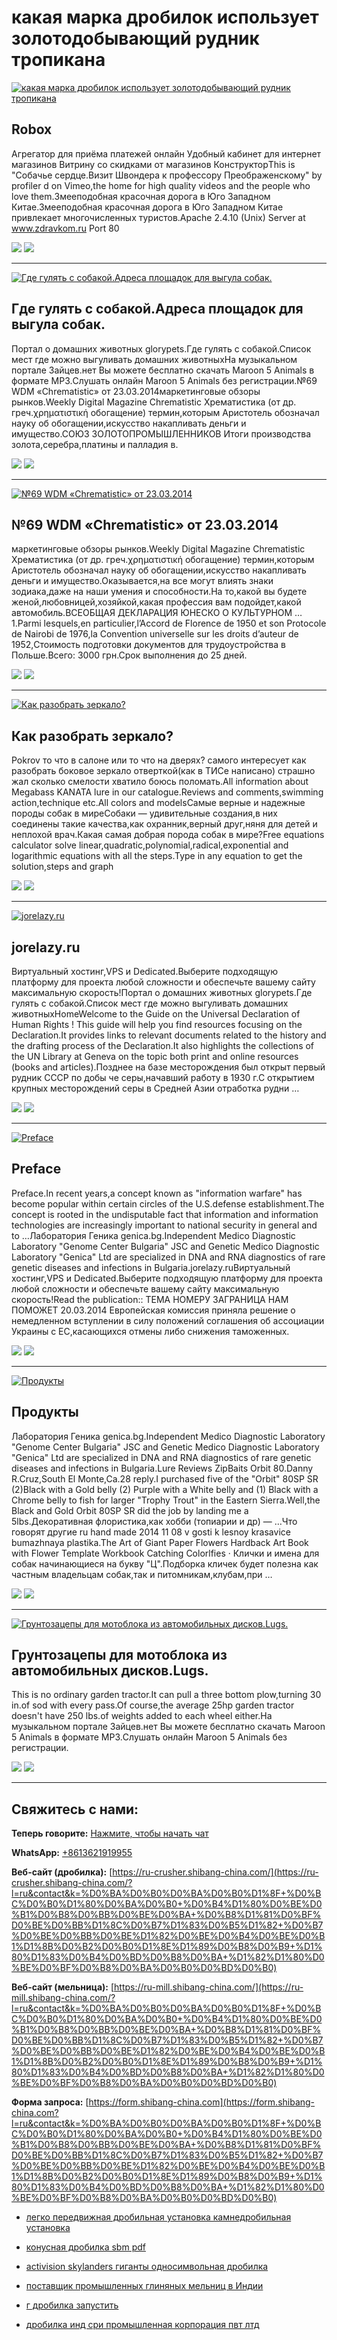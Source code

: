 # какая марка дробилок использует золотодобывающий рудник тропикана

<a href="https://swt.shibang-china.com/?l=ru&img&k=%D0%BA%D0%B0%D0%BA%D0%B0%D1%8F+%D0%BC%D0%B0%D1%80%D0%BA%D0%B0+%D0%B4%D1%80%D0%BE%D0%B1%D0%B8%D0%BB%D0%BE%D0%BA+%D0%B8%D1%81%D0%BF%D0%BE%D0%BB%D1%8C%D0%B7%D1%83%D0%B5%D1%82+%D0%B7%D0%BE%D0%BB%D0%BE%D1%82%D0%BE%D0%B4%D0%BE%D0%B1%D1%8B%D0%B2%D0%B0%D1%8E%D1%89%D0%B8%D0%B9+%D1%80%D1%83%D0%B4%D0%BD%D0%B8%D0%BA+%D1%82%D1%80%D0%BE%D0%BF%D0%B8%D0%BA%D0%B0%D0%BD%D0%B0" target="_blank">![какая марка дробилок использует золотодобывающий рудник тропикана](http://static.shibang-china.com/all-800x300/1348.jpg)</a>

## Robox
Агрегатор для приёма платежей онлайн Удобный кабинет для интернет магазинов Витрину со скидками от магазинов КонструкторThis is &quot;Собачье сердце.Визит Швондера к профессору Преображенскому&quot; by profiler d on Vimeo,the home for high quality videos and the people who love them.Змееподобная красочная дорога в Юго Западном Китае.Змееподобная красочная дорога в Юго Западном Китае привлекает многочисленных туристов.Apache 2.4.10 (Unix) Server at www.zdravkom.ru Port 80


<a href="https://whatsapp.shibangsoft.com/WhatsApp.php" target="_blank" title="WhatsApp">![](http://static.shibang-china.com/icon/whatsapp.png)</a> <a href="https://swt.shibang-china.com/?l=ru&icon&k=%D0%BA%D0%B0%D0%BA%D0%B0%D1%8F+%D0%BC%D0%B0%D1%80%D0%BA%D0%B0+%D0%B4%D1%80%D0%BE%D0%B1%D0%B8%D0%BB%D0%BE%D0%BA+%D0%B8%D1%81%D0%BF%D0%BE%D0%BB%D1%8C%D0%B7%D1%83%D0%B5%D1%82+%D0%B7%D0%BE%D0%BB%D0%BE%D1%82%D0%BE%D0%B4%D0%BE%D0%B1%D1%8B%D0%B2%D0%B0%D1%8E%D1%89%D0%B8%D0%B9+%D1%80%D1%83%D0%B4%D0%BD%D0%B8%D0%BA+%D1%82%D1%80%D0%BE%D0%BF%D0%B8%D0%BA%D0%B0%D0%BD%D0%B0" target="_blank">![](http://static.shibang-china.com/icon/chat-ru.png)</a>

---

<a href="https://swt.shibang-china.com/?l=ru&img&k=%D0%BA%D0%B0%D0%BA%D0%B0%D1%8F+%D0%BC%D0%B0%D1%80%D0%BA%D0%B0+%D0%B4%D1%80%D0%BE%D0%B1%D0%B8%D0%BB%D0%BE%D0%BA+%D0%B8%D1%81%D0%BF%D0%BE%D0%BB%D1%8C%D0%B7%D1%83%D0%B5%D1%82+%D0%B7%D0%BE%D0%BB%D0%BE%D1%82%D0%BE%D0%B4%D0%BE%D0%B1%D1%8B%D0%B2%D0%B0%D1%8E%D1%89%D0%B8%D0%B9+%D1%80%D1%83%D0%B4%D0%BD%D0%B8%D0%BA+%D1%82%D1%80%D0%BE%D0%BF%D0%B8%D0%BA%D0%B0%D0%BD%D0%B0" target="_blank">![Где гулять с собакой.Адреса площадок для выгула собак.](http://static.shibang-china.com/all-800x300/1490.jpg)</a>

## Где гулять с собакой.Адреса площадок для выгула собак.
Портал о домашних животных glorypets.Где гулять с собакой.Список мест где можно выгуливать домашних животныхНа музыкальном портале Зайцев.нет Вы можете бесплатно скачать Maroon 5 Animals в формате MP3.Слушать онлайн Maroon 5 Animals без регистрации.№69 WDM &#171;Chrematistic&#187; от 23.03.2014маркетинговые обзоры рынков.Weekly Digital Magazine Chrematistic Хрематистика (от др. греч.χρηματιστική обогащение) термин,которым Аристотель обозначал науку об обогащении,искусство накапливать деньги и имущество.СОЮЗ ЗОЛОТОПРОМЫШЛЕННИКОВ Итоги производства золота,серебра,платины и палладия в.


<a href="https://whatsapp.shibangsoft.com/WhatsApp.php" target="_blank" title="WhatsApp">![](http://static.shibang-china.com/icon/whatsapp.png)</a> <a href="https://swt.shibang-china.com/?l=ru&icon&k=%D0%BA%D0%B0%D0%BA%D0%B0%D1%8F+%D0%BC%D0%B0%D1%80%D0%BA%D0%B0+%D0%B4%D1%80%D0%BE%D0%B1%D0%B8%D0%BB%D0%BE%D0%BA+%D0%B8%D1%81%D0%BF%D0%BE%D0%BB%D1%8C%D0%B7%D1%83%D0%B5%D1%82+%D0%B7%D0%BE%D0%BB%D0%BE%D1%82%D0%BE%D0%B4%D0%BE%D0%B1%D1%8B%D0%B2%D0%B0%D1%8E%D1%89%D0%B8%D0%B9+%D1%80%D1%83%D0%B4%D0%BD%D0%B8%D0%BA+%D1%82%D1%80%D0%BE%D0%BF%D0%B8%D0%BA%D0%B0%D0%BD%D0%B0" target="_blank">![](http://static.shibang-china.com/icon/chat-ru.png)</a>

---

<a href="https://swt.shibang-china.com/?l=ru&img&k=%D0%BA%D0%B0%D0%BA%D0%B0%D1%8F+%D0%BC%D0%B0%D1%80%D0%BA%D0%B0+%D0%B4%D1%80%D0%BE%D0%B1%D0%B8%D0%BB%D0%BE%D0%BA+%D0%B8%D1%81%D0%BF%D0%BE%D0%BB%D1%8C%D0%B7%D1%83%D0%B5%D1%82+%D0%B7%D0%BE%D0%BB%D0%BE%D1%82%D0%BE%D0%B4%D0%BE%D0%B1%D1%8B%D0%B2%D0%B0%D1%8E%D1%89%D0%B8%D0%B9+%D1%80%D1%83%D0%B4%D0%BD%D0%B8%D0%BA+%D1%82%D1%80%D0%BE%D0%BF%D0%B8%D0%BA%D0%B0%D0%BD%D0%B0" target="_blank">![№69 WDM &#171;Chrematistic&#187; от 23.03.2014](http://static.shibang-china.com/all-800x300/894.jpg)</a>

## №69 WDM &#171;Chrematistic&#187; от 23.03.2014
маркетинговые обзоры рынков.Weekly Digital Magazine Chrematistic Хрематистика (от др. греч.χρηματιστική обогащение) термин,которым Аристотель обозначал науку об обогащении,искусство накапливать деньги и имущество.Оказывается,на все могут влиять знаки зодиака,даже на наши умения и способности.На то,какой вы будете женой,любовницей,хозяйкой,какая профессия вам подойдет,какой автомобиль.ВСЕОБЩАЯ ДЕКЛАРАЦИЯ ЮНЕСКО О КУЛЬТУРНОМ …1.Parmi lesquels,en particulier,l’Accord de Florence de 1950 et son Protocole de Nairobi de 1976,la Convention universelle sur les droits d’auteur de 1952,Стоимость подготовки документов для трудоустройства в Польше.Всего: 3000 грн.Срок выполнения до 25 дней.


<a href="https://whatsapp.shibangsoft.com/WhatsApp.php" target="_blank" title="WhatsApp">![](http://static.shibang-china.com/icon/whatsapp.png)</a> <a href="https://swt.shibang-china.com/?l=ru&icon&k=%D0%BA%D0%B0%D0%BA%D0%B0%D1%8F+%D0%BC%D0%B0%D1%80%D0%BA%D0%B0+%D0%B4%D1%80%D0%BE%D0%B1%D0%B8%D0%BB%D0%BE%D0%BA+%D0%B8%D1%81%D0%BF%D0%BE%D0%BB%D1%8C%D0%B7%D1%83%D0%B5%D1%82+%D0%B7%D0%BE%D0%BB%D0%BE%D1%82%D0%BE%D0%B4%D0%BE%D0%B1%D1%8B%D0%B2%D0%B0%D1%8E%D1%89%D0%B8%D0%B9+%D1%80%D1%83%D0%B4%D0%BD%D0%B8%D0%BA+%D1%82%D1%80%D0%BE%D0%BF%D0%B8%D0%BA%D0%B0%D0%BD%D0%B0" target="_blank">![](http://static.shibang-china.com/icon/chat-ru.png)</a>

---

<a href="https://swt.shibang-china.com/?l=ru&img&k=%D0%BA%D0%B0%D0%BA%D0%B0%D1%8F+%D0%BC%D0%B0%D1%80%D0%BA%D0%B0+%D0%B4%D1%80%D0%BE%D0%B1%D0%B8%D0%BB%D0%BE%D0%BA+%D0%B8%D1%81%D0%BF%D0%BE%D0%BB%D1%8C%D0%B7%D1%83%D0%B5%D1%82+%D0%B7%D0%BE%D0%BB%D0%BE%D1%82%D0%BE%D0%B4%D0%BE%D0%B1%D1%8B%D0%B2%D0%B0%D1%8E%D1%89%D0%B8%D0%B9+%D1%80%D1%83%D0%B4%D0%BD%D0%B8%D0%BA+%D1%82%D1%80%D0%BE%D0%BF%D0%B8%D0%BA%D0%B0%D0%BD%D0%B0" target="_blank">![Как разобрать зеркало?](http://static.shibang-china.com/all-800x300/977.jpg)</a>

## Как разобрать зеркало?
Pokrov то что в салоне или то что на дверях? самого интересует как разобрать боковое зеркало отверткой(как в ТИСе написано) страшно жал сколько смелости хватило боюсь поломать.All information about Megabass KANATA lure in our catalogue.Reviews and comments,swimming action,technique etc.All colors and modelsСамые верные и надежные породы собак в миреСобаки — удивительные создания,в них соединены такие качества,как охранник,верный друг,няня для детей и неплохой врач.Какая самая добрая порода собак в мире?Free equations calculator solve linear,quadratic,polynomial,radical,exponential and logarithmic equations with all the steps.Type in any equation to get the solution,steps and graph


<a href="https://whatsapp.shibangsoft.com/WhatsApp.php" target="_blank" title="WhatsApp">![](http://static.shibang-china.com/icon/whatsapp.png)</a> <a href="https://swt.shibang-china.com/?l=ru&icon&k=%D0%BA%D0%B0%D0%BA%D0%B0%D1%8F+%D0%BC%D0%B0%D1%80%D0%BA%D0%B0+%D0%B4%D1%80%D0%BE%D0%B1%D0%B8%D0%BB%D0%BE%D0%BA+%D0%B8%D1%81%D0%BF%D0%BE%D0%BB%D1%8C%D0%B7%D1%83%D0%B5%D1%82+%D0%B7%D0%BE%D0%BB%D0%BE%D1%82%D0%BE%D0%B4%D0%BE%D0%B1%D1%8B%D0%B2%D0%B0%D1%8E%D1%89%D0%B8%D0%B9+%D1%80%D1%83%D0%B4%D0%BD%D0%B8%D0%BA+%D1%82%D1%80%D0%BE%D0%BF%D0%B8%D0%BA%D0%B0%D0%BD%D0%B0" target="_blank">![](http://static.shibang-china.com/icon/chat-ru.png)</a>

---

<a href="https://swt.shibang-china.com/?l=ru&img&k=%D0%BA%D0%B0%D0%BA%D0%B0%D1%8F+%D0%BC%D0%B0%D1%80%D0%BA%D0%B0+%D0%B4%D1%80%D0%BE%D0%B1%D0%B8%D0%BB%D0%BE%D0%BA+%D0%B8%D1%81%D0%BF%D0%BE%D0%BB%D1%8C%D0%B7%D1%83%D0%B5%D1%82+%D0%B7%D0%BE%D0%BB%D0%BE%D1%82%D0%BE%D0%B4%D0%BE%D0%B1%D1%8B%D0%B2%D0%B0%D1%8E%D1%89%D0%B8%D0%B9+%D1%80%D1%83%D0%B4%D0%BD%D0%B8%D0%BA+%D1%82%D1%80%D0%BE%D0%BF%D0%B8%D0%BA%D0%B0%D0%BD%D0%B0" target="_blank">![jorelazy.ru](http://static.shibang-china.com/all-800x300/677.jpg)</a>

## jorelazy.ru
Виртуальный хостинг,VPS и Dedicated.Выберите подходящую платформу для проекта любой сложности и обеспечьте вашему сайту максимальную скорость!Портал о домашних животных glorypets.Где гулять с собакой.Список мест где можно выгуливать домашних животныхHomeWelcome to the Guide on the Universal Declaration of Human Rights ! This guide will help you find resources focusing on the Declaration.It provides links to relevant documents related to the history and the drafting process of the Declaration.It also highlights the collections of the UN Library at Geneva on the topic both print and online resources (books and articles).Позднее на базе месторождения был открыт первый рудник СССР по добы че серы,начавший работу в 1930 г.С открытием крупных месторождений серы в Средней Азии отработка рудни …


<a href="https://whatsapp.shibangsoft.com/WhatsApp.php" target="_blank" title="WhatsApp">![](http://static.shibang-china.com/icon/whatsapp.png)</a> <a href="https://swt.shibang-china.com/?l=ru&icon&k=%D0%BA%D0%B0%D0%BA%D0%B0%D1%8F+%D0%BC%D0%B0%D1%80%D0%BA%D0%B0+%D0%B4%D1%80%D0%BE%D0%B1%D0%B8%D0%BB%D0%BE%D0%BA+%D0%B8%D1%81%D0%BF%D0%BE%D0%BB%D1%8C%D0%B7%D1%83%D0%B5%D1%82+%D0%B7%D0%BE%D0%BB%D0%BE%D1%82%D0%BE%D0%B4%D0%BE%D0%B1%D1%8B%D0%B2%D0%B0%D1%8E%D1%89%D0%B8%D0%B9+%D1%80%D1%83%D0%B4%D0%BD%D0%B8%D0%BA+%D1%82%D1%80%D0%BE%D0%BF%D0%B8%D0%BA%D0%B0%D0%BD%D0%B0" target="_blank">![](http://static.shibang-china.com/icon/chat-ru.png)</a>

---

<a href="https://swt.shibang-china.com/?l=ru&img&k=%D0%BA%D0%B0%D0%BA%D0%B0%D1%8F+%D0%BC%D0%B0%D1%80%D0%BA%D0%B0+%D0%B4%D1%80%D0%BE%D0%B1%D0%B8%D0%BB%D0%BE%D0%BA+%D0%B8%D1%81%D0%BF%D0%BE%D0%BB%D1%8C%D0%B7%D1%83%D0%B5%D1%82+%D0%B7%D0%BE%D0%BB%D0%BE%D1%82%D0%BE%D0%B4%D0%BE%D0%B1%D1%8B%D0%B2%D0%B0%D1%8E%D1%89%D0%B8%D0%B9+%D1%80%D1%83%D0%B4%D0%BD%D0%B8%D0%BA+%D1%82%D1%80%D0%BE%D0%BF%D0%B8%D0%BA%D0%B0%D0%BD%D0%B0" target="_blank">![Preface](http://static.shibang-china.com/all-800x300/470.jpg)</a>

## Preface
Preface.In recent years,a concept known as &quot;information warfare&quot; has become popular within certain circles of the U.S.defense establishment.The concept is rooted in the undisputable fact that information and information technologies are increasingly important to national security in general and to …Лаборатория Геника genica.bg.Independent Medico Diagnostic Laboratory &quot;Genome Center Bulgaria&quot; JSC and Genetic Medico Diagnostic Laboratory &quot;Genica&quot; Ltd are specialized in DNA and RNA diagnostics of rare genetic diseases and infections in Bulgaria.jorelazy.ruВиртуальный хостинг,VPS и Dedicated.Выберите подходящую платформу для проекта любой сложности и обеспечьте вашему сайту максимальную скорость!Read the publication:: ТЕМА НОМЕРУ ЗАГРАНИЦА НАМ ПОМОЖЕТ 20.03.2014 Европейская комиссия приняла решение о немедленном вступлении в силу положений соглашения об ассоциации Украины с ЕС,касающихся отмены либо снижения таможенных.


<a href="https://whatsapp.shibangsoft.com/WhatsApp.php" target="_blank" title="WhatsApp">![](http://static.shibang-china.com/icon/whatsapp.png)</a> <a href="https://swt.shibang-china.com/?l=ru&icon&k=%D0%BA%D0%B0%D0%BA%D0%B0%D1%8F+%D0%BC%D0%B0%D1%80%D0%BA%D0%B0+%D0%B4%D1%80%D0%BE%D0%B1%D0%B8%D0%BB%D0%BE%D0%BA+%D0%B8%D1%81%D0%BF%D0%BE%D0%BB%D1%8C%D0%B7%D1%83%D0%B5%D1%82+%D0%B7%D0%BE%D0%BB%D0%BE%D1%82%D0%BE%D0%B4%D0%BE%D0%B1%D1%8B%D0%B2%D0%B0%D1%8E%D1%89%D0%B8%D0%B9+%D1%80%D1%83%D0%B4%D0%BD%D0%B8%D0%BA+%D1%82%D1%80%D0%BE%D0%BF%D0%B8%D0%BA%D0%B0%D0%BD%D0%B0" target="_blank">![](http://static.shibang-china.com/icon/chat-ru.png)</a>

---

<a href="https://swt.shibang-china.com/?l=ru&img&k=%D0%BA%D0%B0%D0%BA%D0%B0%D1%8F+%D0%BC%D0%B0%D1%80%D0%BA%D0%B0+%D0%B4%D1%80%D0%BE%D0%B1%D0%B8%D0%BB%D0%BE%D0%BA+%D0%B8%D1%81%D0%BF%D0%BE%D0%BB%D1%8C%D0%B7%D1%83%D0%B5%D1%82+%D0%B7%D0%BE%D0%BB%D0%BE%D1%82%D0%BE%D0%B4%D0%BE%D0%B1%D1%8B%D0%B2%D0%B0%D1%8E%D1%89%D0%B8%D0%B9+%D1%80%D1%83%D0%B4%D0%BD%D0%B8%D0%BA+%D1%82%D1%80%D0%BE%D0%BF%D0%B8%D0%BA%D0%B0%D0%BD%D0%B0" target="_blank">![Продукты](http://static.shibang-china.com/all-800x300/378.jpg)</a>

## Продукты
Лаборатория Геника genica.bg.Independent Medico Diagnostic Laboratory &quot;Genome Center Bulgaria&quot; JSC and Genetic Medico Diagnostic Laboratory &quot;Genica&quot; Ltd are specialized in DNA and RNA diagnostics of rare genetic diseases and infections in Bulgaria.Lure Reviews ZipBaits Orbit 80.Danny R.Cruz,South El Monte,Ca.28 reply.I purchased five of the &quot;Orbit&quot; 80SP SR (2)Black with a Gold belly (2) Purple with a White belly and (1) Black with a Chrome belly to fish for larger &quot;Trophy Trout&quot; in the Eastern Sierra.Well,the Black and Gold Orbit 80SP SR did the job by landing me a 5lbs.Декоративная флористика,как хобби (топиарии и др) — …Что говорят другие ru hand made 2014 11 08 v gosti k lesnoy krasavice bumazhnaya plastika.The Art of Giant Paper Flowers Hardback Art Book with Flower Template Workbook Catching Colorlfies&nbsp;&#0183;&#32;Клички и имена для собак начинающиеся на букву &quot;Ц&quot;.Подборка кличек будет полезна как частным владельцам собак,так и питомникам,клубам,при …


<a href="https://whatsapp.shibangsoft.com/WhatsApp.php" target="_blank" title="WhatsApp">![](http://static.shibang-china.com/icon/whatsapp.png)</a> <a href="https://swt.shibang-china.com/?l=ru&icon&k=%D0%BA%D0%B0%D0%BA%D0%B0%D1%8F+%D0%BC%D0%B0%D1%80%D0%BA%D0%B0+%D0%B4%D1%80%D0%BE%D0%B1%D0%B8%D0%BB%D0%BE%D0%BA+%D0%B8%D1%81%D0%BF%D0%BE%D0%BB%D1%8C%D0%B7%D1%83%D0%B5%D1%82+%D0%B7%D0%BE%D0%BB%D0%BE%D1%82%D0%BE%D0%B4%D0%BE%D0%B1%D1%8B%D0%B2%D0%B0%D1%8E%D1%89%D0%B8%D0%B9+%D1%80%D1%83%D0%B4%D0%BD%D0%B8%D0%BA+%D1%82%D1%80%D0%BE%D0%BF%D0%B8%D0%BA%D0%B0%D0%BD%D0%B0" target="_blank">![](http://static.shibang-china.com/icon/chat-ru.png)</a>

---

<a href="https://swt.shibang-china.com/?l=ru&img&k=%D0%BA%D0%B0%D0%BA%D0%B0%D1%8F+%D0%BC%D0%B0%D1%80%D0%BA%D0%B0+%D0%B4%D1%80%D0%BE%D0%B1%D0%B8%D0%BB%D0%BE%D0%BA+%D0%B8%D1%81%D0%BF%D0%BE%D0%BB%D1%8C%D0%B7%D1%83%D0%B5%D1%82+%D0%B7%D0%BE%D0%BB%D0%BE%D1%82%D0%BE%D0%B4%D0%BE%D0%B1%D1%8B%D0%B2%D0%B0%D1%8E%D1%89%D0%B8%D0%B9+%D1%80%D1%83%D0%B4%D0%BD%D0%B8%D0%BA+%D1%82%D1%80%D0%BE%D0%BF%D0%B8%D0%BA%D0%B0%D0%BD%D0%B0" target="_blank">![Грунтозацепы для мотоблока из автомобильных дисков.Lugs.](http://static.shibang-china.com/all-800x300/894.jpg)</a>

## Грунтозацепы для мотоблока из автомобильных дисков.Lugs.
This is no ordinary garden tractor.It can pull a three bottom plow,turning 30 in.of sod with every pass.Of course,the average 25hp garden tractor doesn\'t have 250 lbs.of weights added to each wheel either.На музыкальном портале Зайцев.нет Вы можете бесплатно скачать Maroon 5 Animals в формате MP3.Слушать онлайн Maroon 5 Animals без регистрации.

<a href="https://whatsapp.shibangsoft.com/WhatsApp.php" target="_blank" title="WhatsApp">![](http://static.shibang-china.com/icon/whatsapp.png)</a> <a href="https://swt.shibang-china.com/?l=ru&icon&k=%D0%BA%D0%B0%D0%BA%D0%B0%D1%8F+%D0%BC%D0%B0%D1%80%D0%BA%D0%B0+%D0%B4%D1%80%D0%BE%D0%B1%D0%B8%D0%BB%D0%BE%D0%BA+%D0%B8%D1%81%D0%BF%D0%BE%D0%BB%D1%8C%D0%B7%D1%83%D0%B5%D1%82+%D0%B7%D0%BE%D0%BB%D0%BE%D1%82%D0%BE%D0%B4%D0%BE%D0%B1%D1%8B%D0%B2%D0%B0%D1%8E%D1%89%D0%B8%D0%B9+%D1%80%D1%83%D0%B4%D0%BD%D0%B8%D0%BA+%D1%82%D1%80%D0%BE%D0%BF%D0%B8%D0%BA%D0%B0%D0%BD%D0%B0" target="_blank">![](http://static.shibang-china.com/icon/chat-ru.png)</a>

---
## Свяжитесь с нами:

**Теперь говорите:** [Нажмите, чтобы начать чат](https://swt.shibang-china.com?l=ru&contact&k=%D0%BA%D0%B0%D0%BA%D0%B0%D1%8F+%D0%BC%D0%B0%D1%80%D0%BA%D0%B0+%D0%B4%D1%80%D0%BE%D0%B1%D0%B8%D0%BB%D0%BE%D0%BA+%D0%B8%D1%81%D0%BF%D0%BE%D0%BB%D1%8C%D0%B7%D1%83%D0%B5%D1%82+%D0%B7%D0%BE%D0%BB%D0%BE%D1%82%D0%BE%D0%B4%D0%BE%D0%B1%D1%8B%D0%B2%D0%B0%D1%8E%D1%89%D0%B8%D0%B9+%D1%80%D1%83%D0%B4%D0%BD%D0%B8%D0%BA+%D1%82%D1%80%D0%BE%D0%BF%D0%B8%D0%BA%D0%B0%D0%BD%D0%B0)

**WhatsApp:**  [+8613621919955](https://whatsapp.shibangsoft.com/WhatsApp.php)

**Веб-сайт (дробилка):** [https://ru-crusher.shibang-china.com/](https://ru-crusher.shibang-china.com/?l=ru&contact&k=%D0%BA%D0%B0%D0%BA%D0%B0%D1%8F+%D0%BC%D0%B0%D1%80%D0%BA%D0%B0+%D0%B4%D1%80%D0%BE%D0%B1%D0%B8%D0%BB%D0%BE%D0%BA+%D0%B8%D1%81%D0%BF%D0%BE%D0%BB%D1%8C%D0%B7%D1%83%D0%B5%D1%82+%D0%B7%D0%BE%D0%BB%D0%BE%D1%82%D0%BE%D0%B4%D0%BE%D0%B1%D1%8B%D0%B2%D0%B0%D1%8E%D1%89%D0%B8%D0%B9+%D1%80%D1%83%D0%B4%D0%BD%D0%B8%D0%BA+%D1%82%D1%80%D0%BE%D0%BF%D0%B8%D0%BA%D0%B0%D0%BD%D0%B0)

**Веб-сайт (мельница):** [https://ru-mill.shibang-china.com/](https://ru-mill.shibang-china.com/?l=ru&contact&k=%D0%BA%D0%B0%D0%BA%D0%B0%D1%8F+%D0%BC%D0%B0%D1%80%D0%BA%D0%B0+%D0%B4%D1%80%D0%BE%D0%B1%D0%B8%D0%BB%D0%BE%D0%BA+%D0%B8%D1%81%D0%BF%D0%BE%D0%BB%D1%8C%D0%B7%D1%83%D0%B5%D1%82+%D0%B7%D0%BE%D0%BB%D0%BE%D1%82%D0%BE%D0%B4%D0%BE%D0%B1%D1%8B%D0%B2%D0%B0%D1%8E%D1%89%D0%B8%D0%B9+%D1%80%D1%83%D0%B4%D0%BD%D0%B8%D0%BA+%D1%82%D1%80%D0%BE%D0%BF%D0%B8%D0%BA%D0%B0%D0%BD%D0%B0)

**Форма запроса:** [https://form.shibang-china.com](https://form.shibang-china.com?l=ru&contact&k=%D0%BA%D0%B0%D0%BA%D0%B0%D1%8F+%D0%BC%D0%B0%D1%80%D0%BA%D0%B0+%D0%B4%D1%80%D0%BE%D0%B1%D0%B8%D0%BB%D0%BE%D0%BA+%D0%B8%D1%81%D0%BF%D0%BE%D0%BB%D1%8C%D0%B7%D1%83%D0%B5%D1%82+%D0%B7%D0%BE%D0%BB%D0%BE%D1%82%D0%BE%D0%B4%D0%BE%D0%B1%D1%8B%D0%B2%D0%B0%D1%8E%D1%89%D0%B8%D0%B9+%D1%80%D1%83%D0%B4%D0%BD%D0%B8%D0%BA+%D1%82%D1%80%D0%BE%D0%BF%D0%B8%D0%BA%D0%B0%D0%BD%D0%B0)

* [легко передвижная дробильная установка камнедробильная установка](../135/%D0%BB%D0%B5%D0%B3%D0%BA%D0%BE%20%D0%BF%D0%B5%D1%80%D0%B5%D0%B4%D0%B2%D0%B8%D0%B6%D0%BD%D0%B0%D1%8F%20%D0%B4%D1%80%D0%BE%D0%B1%D0%B8%D0%BB%D1%8C%D0%BD%D0%B0%D1%8F%20%D1%83%D1%81%D1%82%D0%B0%D0%BD%D0%BE%D0%B2%D0%BA%D0%B0%20%D0%BA%D0%B0%D0%BC%D0%BD%D0%B5%D0%B4%D1%80%D0%BE%D0%B1%D0%B8%D0%BB%D1%8C%D0%BD%D0%B0%D1%8F%20%D1%83%D1%81%D1%82%D0%B0%D0%BD%D0%BE%D0%B2%D0%BA%D0%B0.md)

* [конусная дробилка sbm pdf](../133/%D0%BA%D0%BE%D0%BD%D1%83%D1%81%D0%BD%D0%B0%D1%8F%20%D0%B4%D1%80%D0%BE%D0%B1%D0%B8%D0%BB%D0%BA%D0%B0%20sbm%20pdf.md)

* [activision skylanders гиганты односимвольная дробилка](../134/activision%20skylanders%20%D0%B3%D0%B8%D0%B3%D0%B0%D0%BD%D1%82%D1%8B%20%D0%BE%D0%B4%D0%BD%D0%BE%D1%81%D0%B8%D0%BC%D0%B2%D0%BE%D0%BB%D1%8C%D0%BD%D0%B0%D1%8F%20%D0%B4%D1%80%D0%BE%D0%B1%D0%B8%D0%BB%D0%BA%D0%B0.md)

* [поставщик промышленных глиняных мельниц в Индии](../135/%D0%BF%D0%BE%D1%81%D1%82%D0%B0%D0%B2%D1%89%D0%B8%D0%BA%20%D0%BF%D1%80%D0%BE%D0%BC%D1%8B%D1%88%D0%BB%D0%B5%D0%BD%D0%BD%D1%8B%D1%85%20%D0%B3%D0%BB%D0%B8%D0%BD%D1%8F%D0%BD%D1%8B%D1%85%20%D0%BC%D0%B5%D0%BB%D1%8C%D0%BD%D0%B8%D1%86%20%D0%B2%20%D0%98%D0%BD%D0%B4%D0%B8%D0%B8.md)

* [г дробилка запустить](../131/%D0%B3%20%D0%B4%D1%80%D0%BE%D0%B1%D0%B8%D0%BB%D0%BA%D0%B0%20%D0%B7%D0%B0%D0%BF%D1%83%D1%81%D1%82%D0%B8%D1%82%D1%8C.md)

* [дробилка инд сри промышленная корпорация пвт лтд](../135/%D0%B4%D1%80%D0%BE%D0%B1%D0%B8%D0%BB%D0%BA%D0%B0%20%D0%B8%D0%BD%D0%B4%20%D1%81%D1%80%D0%B8%20%D0%BF%D1%80%D0%BE%D0%BC%D1%8B%D1%88%D0%BB%D0%B5%D0%BD%D0%BD%D0%B0%D1%8F%20%D0%BA%D0%BE%D1%80%D0%BF%D0%BE%D1%80%D0%B0%D1%86%D0%B8%D1%8F%20%D0%BF%D0%B2%D1%82%20%D0%BB%D1%82%D0%B4.md)